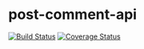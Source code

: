 # post-comment-api

[![Build Status](https://travis-ci.com/dikaeinstein/post-comment-api.svg?branch=master)](https://travis-ci.com/dikaeinstein/post-comment-api)
[![Coverage Status](https://coveralls.io/repos/github/dikaeinstein/post-comment-api/badge.svg?branch=master)](https://coveralls.io/github/dikaeinstein/post-comment-api?branch=master)
